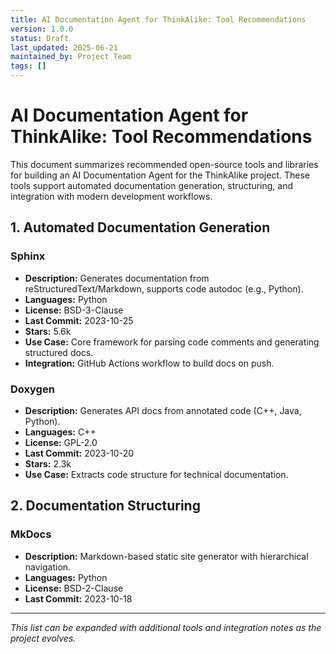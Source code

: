 ```yaml
---
title: AI Documentation Agent for ThinkAlike: Tool Recommendations
version: 1.0.0
status: Draft
last_updated: 2025-06-21
maintained_by: Project Team
tags: []
---
```


# AI Documentation Agent for ThinkAlike: Tool Recommendations

This document summarizes recommended open-source tools and libraries for building an AI Documentation Agent for the ThinkAlike project. These tools support automated documentation generation, structuring, and integration with modern development workflows.

## 1. Automated Documentation Generation

### Sphinx
- **Description:** Generates documentation from reStructuredText/Markdown, supports code autodoc (e.g., Python).
- **Languages:** Python
- **License:** BSD-3-Clause
- **Last Commit:** 2023-10-25
- **Stars:** 5.6k
- **Use Case:** Core framework for parsing code comments and generating structured docs.
- **Integration:** GitHub Actions workflow to build docs on push.

### Doxygen
- **Description:** Generates API docs from annotated code (C++, Java, Python).
- **Languages:** C++
- **License:** GPL-2.0
- **Last Commit:** 2023-10-20
- **Stars:** 2.3k
- **Use Case:** Extracts code structure for technical documentation.

## 2. Documentation Structuring

### MkDocs
- **Description:** Markdown-based static site generator with hierarchical navigation.
- **Languages:** Python
- **License:** BSD-2-Clause
- **Last Commit:** 2023-10-18

---

*This list can be expanded with additional tools and integration notes as the project evolves.*
